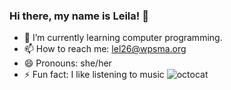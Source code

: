 ### Hi there, my name is Leila! 👋

- 🌱 I’m currently learning computer programming.
- 📫 How to reach me: lel26@wpsma.org
- 😄 Pronouns: she/her
- ⚡ Fun fact: I like listening to music
![octocat](https://github.com/leilale1/leilale1/assets/146843642/ff8ab0a1-67b0-448d-85d0-82d92e35c908)
